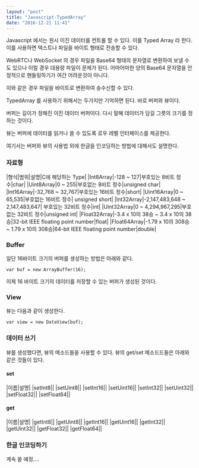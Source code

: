```yaml
---
layout: "post"
title: "Javascript-TypedArray"
date: "2016-12-21 11:41"
---
```


Javascript 에서는 원시 이진 데이터를 컨트롤 할 수 있다. 이를 Typed Array 라 한다.
이를 사용하면 텍스트나 파일을 바이트 형태로 전송할 수 있다.

WebRTC나 WebSocket 의 경우 파일을 Base64 형태의 문자열로 변환하여 보낼 수도 있으나 이럴 경우 대용량 파일이 문제가 된다. 어마어마한 양의 Base64 문자열을 안정적으로 핸들링하기가 여간 어려운것이 아니다.

이와 같은 경우 파일을 바이트로 변환하여 송수신할 수 있다.

TypedArray 를 사용하기 위해서는 두가지만 기억하면 된다. 바로 버퍼와 뷰이다.

버퍼는 길이가 정해진 이진 데이터 버퍼이다. 다시 말해 데이터가 담길 그릇의 크기를 정하는 것이다.

뷰는 버퍼에 데이터를 읽거나 쓸 수 있도록 로우 레벨 인터페이스를 제공한다.

여기서는 버퍼와 뷰의 사용법 외에 한글을 인코딩하는 방법에 대해서도 설명한다.

### 자료형
|형식|범위|설명|C에 해당하는 Type|
|Int8Array|-128 ~ 127|부호있는 8비트 정수|char|
|Uint8Array|0 ~ 255|부호없는 8비트 정수|unsigned char|
|Int16Array|-32,768 ~ 32,767|부호있는 16비트 정수|short|
|Uint16Array|0 ~ 65,535|부호없는 16비트 정수|	unsigned short|
|Int32Array|-2,147,483,648 ~ 2,147,483,647|	부호있는 32비트 정수|int|
|Uint32Array|0 ~ 4,294,967,295|부호없는 32비트 정수|unsigned int|
|Float32Array|-3.4 x 10의 38승 ~ 3.4 x 10의 38승|32-bit IEEE floating point number|float|
|Float64Array|-1.79 x 10의 308승 ~ 1.79 x 10의 308승|64-bit IEEE floating point number|double|

### Buffer
일단 16바이트 크기의 버퍼를 생성하는 방법은 아래와 같다.

```
var buf = new ArrayBuffer(16);
```

이제 16 바이트 크기의 데이터를 저장할 수 있는 버퍼가 생성된 것이다.

### View
뷰는 다음과 같이 생성한다.

```
var view = new DataView(buf);
```

### 데이터 쓰기
뷰를 생성했다면, 뷰의 메소드들을 사용할 수 있다. 뷰의 get/set 메소드드들은 아래와 같은 것들이 있다.

#### set
|이름|설명|
|setInt8||
|setUint8||
|setInt16||
|setUint16||
|setInt32||
|setUint32||
|setFloat32||
|setFloat64||

#### get
|이름|설명|
|getInt8||
|getUint8||
|getInt16||
|getUint16||
|getInt32||
|getUint32||
|getFloat32||
|getFloat64||

### 한글 인코딩하기


계속 쓸 예정....

